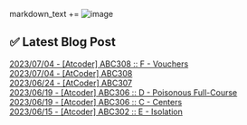 

markdown_text += ![image](https://user-images.githubusercontent.com/76645095/162124599-f9d701d6-e523-49c4-a6ce-193dc38f1026.png)

## ✅ Latest Blog Post

[2023/07/04 - [Atcoder] ABC308 :: F - Vouchers](https://jojaeng2.tistory.com/100) <br/>
[2023/07/04 - [AtCoder] ABC308](https://jojaeng2.tistory.com/99) <br/>
[2023/06/24 - [AtCoder] ABC307](https://jojaeng2.tistory.com/98) <br/>
[2023/06/19 - [Atcoder] ABC306 :: D - Poisonous Full-Course](https://jojaeng2.tistory.com/97) <br/>
[2023/06/19 - [Atcoder] ABC306 :: C - Centers](https://jojaeng2.tistory.com/96) <br/>
[2023/06/15 - [Atcoder] ABC302 :: E - Isolation](https://jojaeng2.tistory.com/95) <br/>
